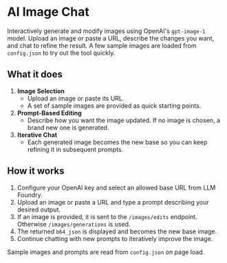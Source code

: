 # AI Image Chat

Interactively generate and modify images using OpenAI's `gpt-image-1` model. Upload an image or paste a URL, describe the changes you want, and chat to refine the result. A few sample images are loaded from `config.json` to try out the tool quickly.

## What it does

1. **Image Selection**
   - Upload an image or paste its URL.
   - A set of sample images are provided as quick starting points.
2. **Prompt-Based Editing**
   - Describe how you want the image updated. If no image is chosen, a brand new one is generated.
3. **Iterative Chat**
   - Each generated image becomes the new base so you can keep refining it in subsequent prompts.

## How it works

1. Configure your OpenAI key and select an allowed base URL from LLM Foundry.
2. Upload an image or paste a URL and type a prompt describing your desired output.
3. If an image is provided, it is sent to the `/images/edits` endpoint. Otherwise `/images/generations` is used.
4. The returned `b64_json` is displayed and becomes the new base image.
5. Continue chatting with new prompts to iteratively improve the image.

Sample images and prompts are read from `config.json` on page load.
